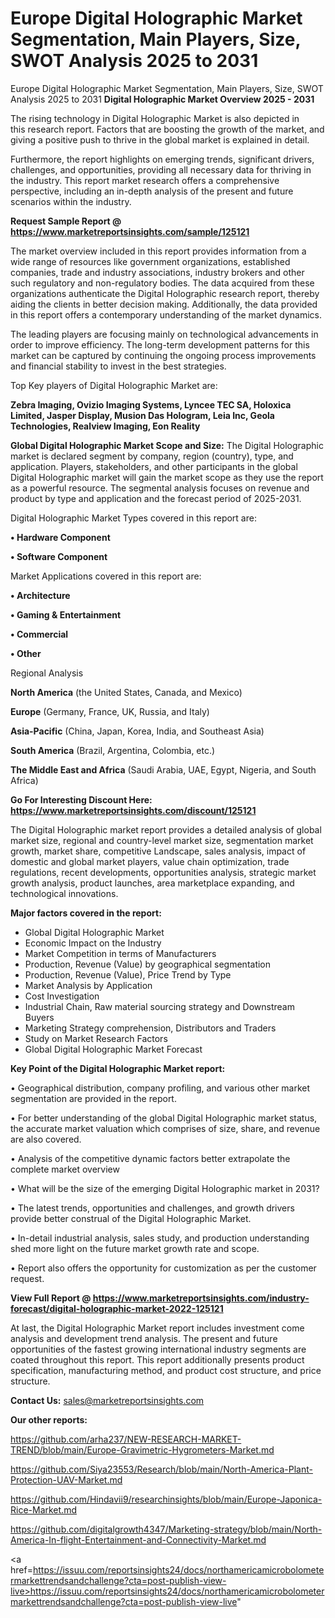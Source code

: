 # Europe Digital Holographic Market Segmentation, Main Players, Size, SWOT Analysis 2025 to 2031
 Europe Digital Holographic Market Segmentation, Main Players, Size, SWOT Analysis 2025 to 2031
<Strong> Digital Holographic Market Overview 2025 - 2031</strong>

The rising technology in Digital Holographic Market is also depicted in this research report. Factors that are boosting the growth of the market, and giving a positive push to thrive in the global market is explained in detail.

Furthermore, the report highlights on emerging trends, significant drivers, challenges, and opportunities, providing all necessary data for thriving in the industry. This report market research offers a comprehensive perspective, including an in-depth analysis of the present and future scenarios within the industry.

<strong>Request Sample Report @ <a href=https://www.marketreportsinsights.com/sample/125121>https://www.marketreportsinsights.com/sample/125121</a></strong>

The market overview included in this report provides information from a wide range of resources like government organizations, established companies, trade and industry associations, industry brokers and other such regulatory and non-regulatory bodies. The data acquired from these organizations authenticate the Digital Holographic research report, thereby aiding the clients in better decision making. Additionally, the data provided in this report offers a contemporary understanding of the market dynamics.

The leading players are focusing mainly on technological advancements in order to improve efficiency. The long-term development patterns for this market can be captured by continuing the ongoing process improvements and financial stability to invest in the best strategies.

Top Key players of Digital Holographic Market are:

<strong>Zebra Imaging, Ovizio Imaging Systems, Lyncee TEC SA, Holoxica Limited, Jasper Display, Musion Das Hologram, Leia Inc, Geola Technologies, Realview Imaging, Eon Reality</strong>

<strong><b>Global Digital Holographic Market Scope and Size:</b></strong>
The Digital Holographic market is declared segment by company, region (country), type, and application. Players, stakeholders, and other participants in the global Digital Holographic market will gain the market scope as they use the report as a powerful resource. The segmental analysis focuses on revenue and product by type and application and the forecast period of 2025-2031.

Digital Holographic Market Types covered in this report are:

<strong>• Hardware Component

• Software Component</strong>

Market Applications covered in this report are:

<strong>• Architecture

• Gaming & Entertainment

• Commercial

• Other</strong> 

Regional Analysis

<strong>North America</strong> (the United States, Canada, and Mexico)

<strong>Europe</strong> (Germany, France, UK, Russia, and Italy)

<strong>Asia-Pacific</strong> (China, Japan, Korea, India, and Southeast Asia)

<strong>South America</strong> (Brazil, Argentina, Colombia, etc.)

<strong>The Middle East and Africa</strong> (Saudi Arabia, UAE, Egypt, Nigeria, and South Africa)

<strong>Go For Interesting Discount Here: <a href=https://www.marketreportsinsights.com/discount/125121>https://www.marketreportsinsights.com/discount/125121</a></strong>

The Digital Holographic market report provides a detailed analysis of global market size, regional and country-level market size, segmentation market growth, market share, competitive Landscape, sales analysis, impact of domestic and global market players, value chain optimization, trade regulations, recent developments, opportunities analysis, strategic market growth analysis, product launches, area marketplace expanding, and technological innovations.

<strong><b>Major factors covered in the report:</b></strong>
<ul>
  <li>Global Digital Holographic Market </li>
  <li>Economic Impact on the Industry</li>
  <li>Market Competition in terms of Manufacturers</li>
  <li>Production, Revenue (Value) by geographical segmentation</li>
  <li>Production, Revenue (Value), Price Trend by Type</li>
  <li>Market Analysis by Application</li>
  <li>Cost Investigation</li>
  <li>Industrial Chain, Raw material sourcing strategy and Downstream Buyers</li>
  <li>Marketing Strategy comprehension, Distributors and Traders</li>
  <li>Study on Market Research Factors</li>
  <li>Global Digital Holographic Market Forecast</li>
</ul>

<strong><b>Key Point of the Digital Holographic Market report:</b></strong>

• Geographical distribution, company profiling, and various other market segmentation are provided in the report.

• For better understanding of the global Digital Holographic market status, the accurate market valuation which comprises of size, share, and revenue are also covered.

• Analysis of the competitive dynamic factors better extrapolate the complete market overview

• What will be the size of the emerging Digital Holographic market in 2031?

• The latest trends, opportunities and challenges, and growth drivers provide better construal of the Digital Holographic Market.

• In-detail industrial analysis, sales study, and production understanding shed more light on the future market growth rate and scope.

• Report also offers the opportunity for customization as per the customer request.

<strong><b>View Full Report @ <a href=https://www.marketreportsinsights.com/industry-forecast/digital-holographic-market-2022-125121>https://www.marketreportsinsights.com/industry-forecast/digital-holographic-market-2022-125121</a></b></strong>


At last, the Digital Holographic Market report includes investment come analysis and development trend analysis. The present and future opportunities of the fastest growing international industry segments are coated throughout this report. This report additionally presents product specification, manufacturing method, and product cost structure, and price structure.

<strong>Contact Us:</strong>
sales@marketreportsinsights.com

<strong>Our other reports:</strong>

<a href=https://github.com/arha237/NEW-RESEARCH-MARKET-TREND/blob/main/Europe-Gravimetric-Hygrometers-Market.md>https://github.com/arha237/NEW-RESEARCH-MARKET-TREND/blob/main/Europe-Gravimetric-Hygrometers-Market.md</a>

<a href=https://github.com/Siya23553/Research/blob/main/North-America-Plant-Protection-UAV-Market.md>https://github.com/Siya23553/Research/blob/main/North-America-Plant-Protection-UAV-Market.md</a>

<a href=https://github.com/Hindavii9/researchinsights/blob/main/Europe-Japonica-Rice-Market.md>https://github.com/Hindavii9/researchinsights/blob/main/Europe-Japonica-Rice-Market.md</a>

<a href=https://github.com/digitalgrowth4347/Marketing-strategy/blob/main/North-America-In-flight-Entertainment-and-Connectivity-Market.md>https://github.com/digitalgrowth4347/Marketing-strategy/blob/main/North-America-In-flight-Entertainment-and-Connectivity-Market.md</a>

<a href=https://issuu.com/reportsinsights24/docs/northamericamicrobolometermarkettrendsandchallenge?cta=post-publish-view-live>https://issuu.com/reportsinsights24/docs/northamericamicrobolometermarkettrendsandchallenge?cta=post-publish-view-live</a>"
